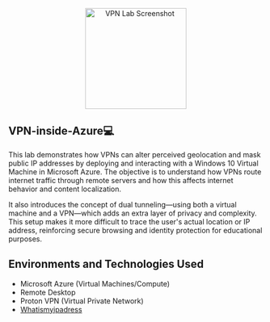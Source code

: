 <p align="center">
  <a href="https://imgur.com/a/cbc7MMA">
    <img src="https://github.com/user-attachments/assets/48fef006-cc54-40b2-9102-04f03d0a200e" alt="VPN Lab Screenshot" width="200"/>
  </a>
</p>

## VPN-inside-Azure💻
This lab demonstrates how VPNs can alter perceived geolocation and mask public IP addresses by deploying and interacting with a Windows 10 Virtual Machine in Microsoft Azure. The objective is to understand how VPNs route internet traffic through remote servers and how this affects internet behavior and content localization.

It also introduces the concept of dual tunneling—using both a virtual machine and a VPN—which adds an extra layer of privacy and complexity. This setup makes it more difficult to trace the user's actual location or IP address, reinforcing secure browsing and identity protection for educational purposes.

## Environments and Technologies Used

- Microsoft Azure (Virtual Machines/Compute)
- Remote Desktop
- Proton VPN (Virtual Private Network)
- <a href="https://whatismyipaddress.com/">Whatismyipadress
